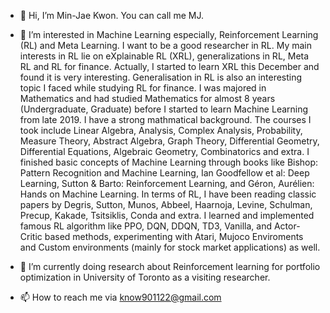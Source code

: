 - 👋 Hi, I’m Min-Jae Kwon. You can call me MJ.
- 👀 I’m interested in Machine Learning especially, Reinforcement Learning (RL) and Meta Learning. I want to be a good researcher in RL. My main interests in RL lie on eXplainable RL (XRL), generalizations in RL, Meta RL and RL for finance. Actually, I started to learn XRL this December and found it is very interesting. Generalisation in RL is also an interesting topic I faced while studying RL for finance. I was majored in Mathematics and had studied Mathematics for almost 8 years (Undergraduate, Graduate) before I started to learn Machine Learning from late 2019. I have a strong mathmatical background. The courses I took include Linear Algebra, Analysis, Complex Analysis, Probability, Measure Theory, Abstract Algebra, Graph Theory, Differential Geometry, Differential Equations, Algebraic Geometry, Combinatorics and extra. I finished basic concepts of Machine Learning through books like 
Bishop: Pattern Recognition and Machine Learning, Ian Goodfellow et al: Deep Learning, Sutton & Barto: Reinforcement Learning, and Géron, Aurélien: Hands on Machine Learning. In terms of RL, I have been reading classic papers by Degris, Sutton, Munos, Abbeel, Haarnoja, Levine, Schulman, Precup, Kakade, Tsitsiklis, Conda and extra. I learned and implemented famous RL algorithm like PPO, DQN, DDQN, TD3, Vanilla, and Actor-Critic based methods, experimenting with Atari, Mujoco Enviroments and Custom environments (mainly for stock market applications) as well.

- 🌱 I’m currently doing research about Reinforcement learning for portfolio optimization in University of Toronto as a visiting researcher.
<!-- - 💞️ I’m looking to collaborate on people who are interested in Reinforcement learning -->
- 📫 How to reach me via know901122@gmail.com

<!---
KMJ901122/KMJ901122 is a ✨ special ✨ repository because its `README.md` (this file) appears on your GitHub profile.
You can click the Preview link to take a look at your changes.
--->
